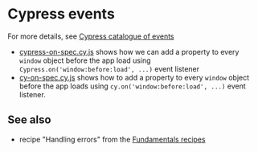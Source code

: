 # Cypress events

For more details, see [Cypress catalogue of events](https://on.cypress.io/catalog-of-events)

- [cypress-on-spec.cy.js](./cypress/e2e/cypress-on-spec.cy.js) shows how we can add a property to every `window` object before the app load using `Cypress.on('window:before:load', ...)` event listener
- [cy-on-spec.cy.js]('./cypress/e2e/cy-on-spec.cy.js) shows how to add a property to every `window` object before the app loads using `cy.on('window:before:load', ...)` event listener.

## See also

- recipe "Handling errors" from the [Fundamentals recipes](https://github.com/cypress-io/cypress-example-recipes#fundamentals)
